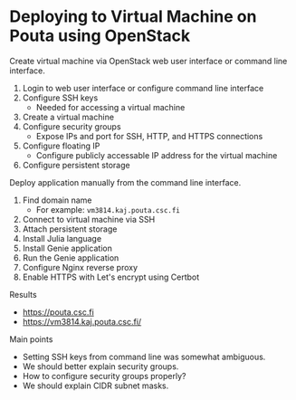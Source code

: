 # Deploying to Virtual Machine on Pouta using OpenStack
Create virtual machine via OpenStack web user interface or command line interface.

1) Login to web user interface or configure command line interface
2) Configure SSH keys
    - Needed for accessing a virtual machine
3) Create a virtual machine
4) Configure security groups
    - Expose IPs and port for SSH, HTTP, and HTTPS connections
5) Configure floating IP
    - Configure publicly accessable IP address for the virtual machine
6) Configure persistent storage


Deploy application manually from the command line interface.

1) Find domain name
    - For example: `vm3814.kaj.pouta.csc.fi`
2) Connect to virtual machine via SSH
3) Attach persistent storage
4) Install Julia language
5) Install Genie application
6) Run the Genie application
7) Configure Nginx reverse proxy
8) Enable HTTPS with Let's encrypt using Certbot


Results

- https://pouta.csc.fi
- https://vm3814.kaj.pouta.csc.fi/


Main points

- Setting SSH keys from command line was somewhat ambiguous.
- We should better explain security groups.
- How to configure security groups properly?
- We should explain CIDR subnet masks.
